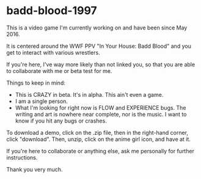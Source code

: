 # badd-blood-1997


This is a video game I'm currently working on and have been since May 2016.

It is centered around the WWF PPV "In Your House: Badd Blood" and you get to interact with various wrestlers.

If you're here, I've way more likely than not linked you, so that you are able to collaborate with me or beta test for me.

Things to keep in mind:
* This is CRAZY in beta. It's in alpha. This ain't even a game.
* I am a single person.
* What I'm looking for right now is FLOW and EXPERIENCE bugs. The writing and art is nowhere near complete, nor is the music. I want to know if you hit any bugs or crashes.


To download a demo, click on the .zip file, then in the right-hand corner, click "download". Then, unzip, click on the anime girl icon, and have at it.

If you're here to collaborate or anything else, ask me personally for further instructions.

Thank you very much.
